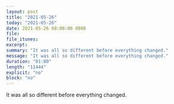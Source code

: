 ```yaml
---
layout: post
title: "2021-05-26"
today: "2021-05-26"
date: 2021-05-26 00:00:00 0000
file:
file_itunes:
excerpt:
summary: "It was all so different before everything changed."
message: "It was all so different before everything changed."
duration: "01:00"
length: "11444"
explicit: "no"
block: "no"
---
```

It was all so different before everything changed.


